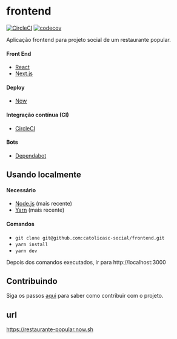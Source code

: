 # frontend

[![CircleCI](https://circleci.com/gh/catolicasc-social/frontend.svg?style=svg)](https://circleci.com/gh/catolicasc-social/frontend)
[![codecov](https://codecov.io/gh/catolicasc-social/frontend/branch/master/graph/badge.svg)](https://codecov.io/gh/catolicasc-social/frontend)

Aplicação frontend para projeto social de um restaurante popular.

#### Front End

- [React](https://github.com/facebook/react)
- [Next.js](https://nextjs.org/)

#### Deploy

- [Now](https://zeit.co/now)

#### Integração contínua (CI)

- [CircleCI](https://circleci.com)

#### Bots

- [Dependabot](https://dependabot.com/)

## Usando localmente

#### Necessário

- [Node.js](https://nodejs.org/) (mais recente)
- [Yarn](https://yarnpkg.com/) (mais recente)

#### Comandos

- `git clone git@github.com:catolicasc-social/frontend.git`
- `yarn install`
- `yarn dev`

Depois dos comandos executados, ir para http://localhost:3000

## Contribuindo

Siga os passos [aqui](CONTRIBUTING.md) para saber como contribuir com o projeto.

## url

https://restaurante-popular.now.sh
